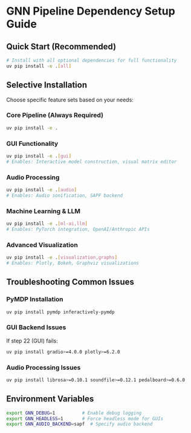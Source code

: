 # GNN Pipeline Dependency Setup Guide

## Quick Start (Recommended)
```bash
# Install with all optional dependencies for full functionality
uv pip install -e .[all]
```

## Selective Installation
Choose specific feature sets based on your needs:

### Core Pipeline (Always Required)
```bash
uv pip install -e .
```

### GUI Functionality
```bash
uv pip install -e .[gui]
# Enables: Interactive model construction, visual matrix editor
```

### Audio Processing  
```bash
uv pip install -e .[audio]
# Enables: Audio sonification, SAPF backend
```

### Machine Learning & LLM
```bash
uv pip install -e .[ml-ai,llm]
# Enables: PyTorch integration, OpenAI/Anthropic APIs
```

### Advanced Visualization
```bash
uv pip install -e .[visualization,graphs]
# Enables: Plotly, Bokeh, Graphviz visualizations
```

## Troubleshooting Common Issues

### PyMDP Installation
```bash
uv pip install pymdp inferactively-pymdp
```

### GUI Backend Issues
If step 22 (GUI) fails:
```bash
uv pip install gradio>=4.0.0 plotly>=6.2.0
```

### Audio Processing Issues
```bash
uv pip install librosa>=0.10.1 soundfile>=0.12.1 pedalboard>=0.6.0
```

## Environment Variables
```bash
export GNN_DEBUG=1          # Enable debug logging
export GNN_HEADLESS=1       # Force headless mode for GUIs
export GNN_AUDIO_BACKEND=sapf  # Specify audio backend
```

